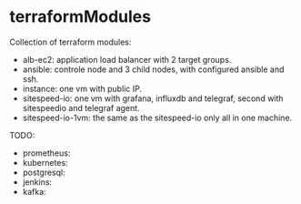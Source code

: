 # terraformModules
Collection of terraform modules:
- alb-ec2: application load balancer with 2 target groups.
- ansible: controle node and 3 child nodes, with configured ansible and ssh.
- instance: one vm with public IP.
- sitespeed-io: one vm with grafana, influxdb and telegraf, second with sitespeedio and telegraf agent.
- sitespeed-io-1vm: the same as the sitespeed-io only all in one machine.

TODO:
- prometheus:
- kubernetes:
- postgresql:
- jenkins:
- kafka:


